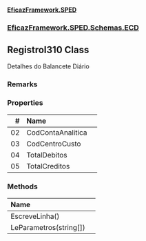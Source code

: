 #### [EficazFramework.SPED](EficazFrameworkSPED.md 'EficazFramework SPED')
### [EficazFramework.SPED.Schemas.ECD](EficazFramework.SPED.Schemas.ECD.md 'EficazFramework.SPED.Schemas.ECD')

## RegistroI310 Class

Detalhes do Balancete Diário

### Remarks
### Properties

| # | Name | |
| ---: | :--- | :--- |
| 02 | CodContaAnalitica |  |
| 03 | CodCentroCusto |  |
| 04 | TotalDebitos |  |
| 05 | TotalCreditos |  |
### Methods

| Name | |
| :--- | :--- |
| EscreveLinha() |  |
| LeParametros(string[]) |  |
